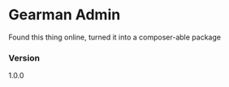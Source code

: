 # Gearman Admin

Found this thing online, turned it into a composer-able package

### Version
1.0.0
